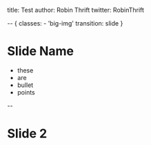title: Test
author: Robin Thrift
twitter: RobinThrift

-- {
    classes: 
        - 'big-img'
    transition: slide
}
# Slide Name

- these
- are
- bullet
- points

--

# Slide 2
